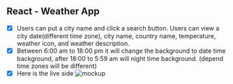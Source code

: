 ## React - Weather App

- [x] Users can put a city name and click a search button. Users can view a city date(different time zone), city name, country name, temperature, weather icon, and weather description.
- [x] Between 6:00 am to 18:00 pm it will change the background to date time background, after 18:00 to 5:59 am will night time background. (depend time zones will be different)
- [x] Here is the live side
      <img src="./images/v8.jpg" alt="mockup">
